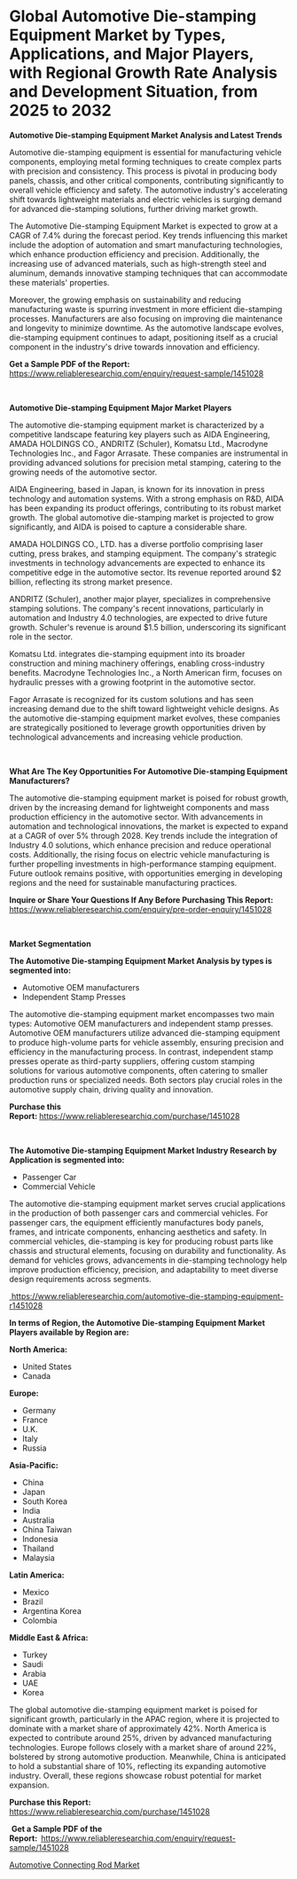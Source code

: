 <p><h1>Global Automotive Die-stamping Equipment Market by Types, Applications, and Major Players, with Regional Growth Rate Analysis and Development Situation, from 2025 to 2032</h1></p><p><strong>Automotive Die-stamping Equipment Market Analysis and Latest Trends</strong></p>
<p><p>Automotive die-stamping equipment is essential for manufacturing vehicle components, employing metal forming techniques to create complex parts with precision and consistency. This process is pivotal in producing body panels, chassis, and other critical components, contributing significantly to overall vehicle efficiency and safety. The automotive industry's accelerating shift towards lightweight materials and electric vehicles is surging demand for advanced die-stamping solutions, further driving market growth. </p><p>The Automotive Die-stamping Equipment Market is expected to grow at a CAGR of 7.4% during the forecast period. Key trends influencing this market include the adoption of automation and smart manufacturing technologies, which enhance production efficiency and precision. Additionally, the increasing use of advanced materials, such as high-strength steel and aluminum, demands innovative stamping techniques that can accommodate these materials' properties.</p><p>Moreover, the growing emphasis on sustainability and reducing manufacturing waste is spurring investment in more efficient die-stamping processes. Manufacturers are also focusing on improving die maintenance and longevity to minimize downtime. As the automotive landscape evolves, die-stamping equipment continues to adapt, positioning itself as a crucial component in the industry's drive towards innovation and efficiency.</p></p>
<p><strong>Get a Sample PDF of the Report:&nbsp;</strong> <a href="https://www.reliableresearchiq.com/enquiry/request-sample/1451028?utm_campaign=2265&utm_medium=2&utm_source=Github&utm_content=ia&utm_term=30032025&utm_id=automotive-die-stamping-equipment">https://www.reliableresearchiq.com/enquiry/request-sample/1451028</a></p>
<p>&nbsp;</p>
<p><strong>Automotive Die-stamping Equipment Major Market Players</strong></p>
<p><p>The automotive die-stamping equipment market is characterized by a competitive landscape featuring key players such as AIDA Engineering, AMADA HOLDINGS CO., ANDRITZ (Schuler), Komatsu Ltd., Macrodyne Technologies Inc., and Fagor Arrasate. These companies are instrumental in providing advanced solutions for precision metal stamping, catering to the growing needs of the automotive sector.</p><p>AIDA Engineering, based in Japan, is known for its innovation in press technology and automation systems. With a strong emphasis on R&D, AIDA has been expanding its product offerings, contributing to its robust market growth. The global automotive die-stamping market is projected to grow significantly, and AIDA is poised to capture a considerable share.</p><p>AMADA HOLDINGS CO., LTD. has a diverse portfolio comprising laser cutting, press brakes, and stamping equipment. The company's strategic investments in technology advancements are expected to enhance its competitive edge in the automotive sector. Its revenue reported around $2 billion, reflecting its strong market presence.</p><p>ANDRITZ (Schuler), another major player, specializes in comprehensive stamping solutions. The company's recent innovations, particularly in automation and Industry 4.0 technologies, are expected to drive future growth. Schuler's revenue is around $1.5 billion, underscoring its significant role in the sector.</p><p>Komatsu Ltd. integrates die-stamping equipment into its broader construction and mining machinery offerings, enabling cross-industry benefits. Macrodyne Technologies Inc., a North American firm, focuses on hydraulic presses with a growing footprint in the automotive sector.</p><p>Fagor Arrasate is recognized for its custom solutions and has seen increasing demand due to the shift toward lightweight vehicle designs. As the automotive die-stamping equipment market evolves, these companies are strategically positioned to leverage growth opportunities driven by technological advancements and increasing vehicle production.</p></p>
<p>&nbsp;</p>
<p><strong>What Are The Key Opportunities For Automotive Die-stamping Equipment Manufacturers?</strong></p>
<p><p>The automotive die-stamping equipment market is poised for robust growth, driven by the increasing demand for lightweight components and mass production efficiency in the automotive sector. With advancements in automation and technological innovations, the market is expected to expand at a CAGR of over 5% through 2028. Key trends include the integration of Industry 4.0 solutions, which enhance precision and reduce operational costs. Additionally, the rising focus on electric vehicle manufacturing is further propelling investments in high-performance stamping equipment. Future outlook remains positive, with opportunities emerging in developing regions and the need for sustainable manufacturing practices.</p></p>
<p><strong>Inquire or Share Your Questions If Any Before Purchasing This Report:</strong> <a href="https://www.reliableresearchiq.com/enquiry/pre-order-enquiry/1451028?utm_campaign=2265&utm_medium=2&utm_source=Github&utm_content=ia&utm_term=30032025&utm_id=automotive-die-stamping-equipment">https://www.reliableresearchiq.com/enquiry/pre-order-enquiry/1451028</a></p>
<p>&nbsp;</p>
<p><strong>Market Segmentation</strong></p>
<p><strong>The Automotive Die-stamping Equipment Market Analysis by types is segmented into:</strong></p>
<p><ul><li>Automotive OEM manufacturers</li><li>Independent Stamp Presses</li></ul></p>
<p><p>The automotive die-stamping equipment market encompasses two main types: Automotive OEM manufacturers and independent stamp presses. Automotive OEM manufacturers utilize advanced die-stamping equipment to produce high-volume parts for vehicle assembly, ensuring precision and efficiency in the manufacturing process. In contrast, independent stamp presses operate as third-party suppliers, offering custom stamping solutions for various automotive components, often catering to smaller production runs or specialized needs. Both sectors play crucial roles in the automotive supply chain, driving quality and innovation.</p></p>
<p><strong>Purchase this Report:&nbsp;</strong><a href="https://www.reliableresearchiq.com/purchase/1451028?utm_campaign=2265&utm_medium=2&utm_source=Github&utm_content=ia&utm_term=30032025&utm_id=automotive-die-stamping-equipment">https://www.reliableresearchiq.com/purchase/1451028</a></p>
<p>&nbsp;</p>
<p><strong>The Automotive Die-stamping Equipment Market Industry Research by Application is segmented into:</strong></p>
<p><ul><li>Passenger Car</li><li>Commercial Vehicle</li></ul></p>
<p><p>The automotive die-stamping equipment market serves crucial applications in the production of both passenger cars and commercial vehicles. For passenger cars, the equipment efficiently manufactures body panels, frames, and intricate components, enhancing aesthetics and safety. In commercial vehicles, die-stamping is key for producing robust parts like chassis and structural elements, focusing on durability and functionality. As demand for vehicles grows, advancements in die-stamping technology help improve production efficiency, precision, and adaptability to meet diverse design requirements across segments.</p></p>
<p><a href="https://www.reliableresearchiq.com/automotive-die-stamping-equipment-r1451028?utm_campaign=2265&utm_medium=2&utm_source=Github&utm_content=ia&utm_term=30032025&utm_id=automotive-die-stamping-equipment">&nbsp;https://www.reliableresearchiq.com/automotive-die-stamping-equipment-r1451028</a></p>
<p><strong>In terms of Region, the Automotive Die-stamping Equipment Market Players available by Region are:</strong></p>
<p>
    <p> <strong> North America: </strong>
        <ul>
            <li>United States</li>
            <li>Canada</li>
        </ul>
        </p> 
    <p> <strong> Europe: </strong>
        <ul>
            <li>Germany</li>
            <li>France</li>
            <li>U.K.</li>
            <li>Italy</li>
            <li>Russia</li>
        </ul>
        </p> 
    <p> <strong> Asia-Pacific: </strong>
        <ul>
            <li>China</li>
            <li>Japan</li>
            <li>South Korea</li>
            <li>India</li>
            <li>Australia</li>
            <li>China Taiwan</li>
            <li>Indonesia</li>
            <li>Thailand</li>
            <li>Malaysia</li>
        </ul>
        </p> 
    <p> <strong> Latin America: </strong>
        <ul>
            <li>Mexico</li>
            <li>Brazil</li>
            <li>Argentina Korea</li>
            <li>Colombia</li>
        </ul>
        </p> 
    <p> <strong> Middle East & Africa: </strong>
        <ul>
            <li>Turkey</li>
            <li>Saudi</li>
            <li>Arabia</li>
            <li>UAE</li>
            <li>Korea</li>
        </ul>
    </p>
    </p>
<p><p>The global automotive die-stamping equipment market is poised for significant growth, particularly in the APAC region, where it is projected to dominate with a market share of approximately 42%. North America is expected to contribute around 25%, driven by advanced manufacturing technologies. Europe follows closely with a market share of around 22%, bolstered by strong automotive production. Meanwhile, China is anticipated to hold a substantial share of 10%, reflecting its expanding automotive industry. Overall, these regions showcase robust potential for market expansion.</p></p>
<p><strong>Purchase this Report: </strong><a href="https://www.reliableresearchiq.com/purchase/1451028?utm_campaign=2265&utm_medium=2&utm_source=Github&utm_content=ia&utm_term=30032025&utm_id=automotive-die-stamping-equipment">https://www.reliableresearchiq.com/purchase/1451028</a></p>
<p>&nbsp;<strong>Get a Sample PDF of the Report:&nbsp;&nbsp;</strong><a href="https://www.reliableresearchiq.com/enquiry/request-sample/1451028?utm_campaign=2265&utm_medium=2&utm_source=Github&utm_content=ia&utm_term=30032025&utm_id=automotive-die-stamping-equipment">https://www.reliableresearchiq.com/enquiry/request-sample/1451028</a></p>
<p><strong></strong></p>
<p><p><a href="https://github.com/suleimannichelle7/Market-Research-Report-List-1/blob/main/automotive-connecting-rod-market.md?utm_campaign=2265&utm_medium=2&utm_source=Github&utm_content=ia&utm_term=30032025&utm_id=automotive-die-stamping-equipment">Automotive Connecting Rod Market</a></p></p>